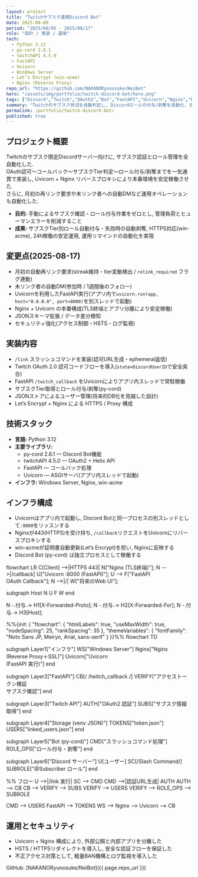 ```yaml
---
layout: project
title: "Twitchサブスク連携Discord Bot"
date: 2025-08-09
period: "2025/08/05 - 2025/08/17"
role: "設計 / 実装 / 運用"
tech:
  - Python 3.12
  - py-cord 2.6.1
  - twitchAPI 4.5.0
  - FastAPI
  - Uvicorn
  - Windows Server
  - Let’s Encrypt (win-acme)
  - Nginx (Reverse Proxy)
repo_url: "https://github.com/NAKANORyunosuke/NeiBot"
hero: "/assets/img/portfolio/twitch-discord-bot/hero.png"
tags: ["Discord","Twitch","OAuth2","Bot","FastAPI","Uvicorn","Nginx","ReverseProxy"]
summary: "Twitchのサブスク状況を自動判定し, Discordロールの付与/剥奪を自動化. OAuthリダイレクト〜API連携〜ロール更新, 本番環境のリバースプロキシ構築までをエンドツーエンドで実装."
permalink: /portfolio/twitch-discord-bot/
published: true
---
```


## プロジェクト概要
Twitchのサブスク限定Discordサーバー向けに, サブスク認証とロール管理を全自動化した.  
OAuth認可〜コールバック〜サブスクTier判定〜ロール付与/剥奪までを一気通貫で実装し, Uvicorn + Nginx リバースプロキシにより本番環境を安定稼働させた.  
さらに, 月初の再リンク要求や未リンク者への自動DMなど運用オペレーションも自動化した.  

- **目的:** 手動によるサブスク確認・ロール付与作業をゼロとし, 管理負荷とヒューマンエラーを削減すること  
- **成果:** サブスクTier別ロール自動付与・失効時の自動剥奪, HTTPS対応(win-acme), 24h稼働の安定運用, 運用リマインドの自動化を実現

## 変更点(2025-08-17)
- 月初の自動再リンク要求(streak維持・tier変動検出 / `relink_required` フラグ連動)  
- 未リンク者の自動DM(参加時 / 1週間後のフォロー)  
- Uvicornを利用したFastAPI実行(アプリ内で`uvicorn.run(app, host="0.0.0.0", port=8000)`を別スレッドで起動)  
- Nginx + Uvicorn の本番構成(TLS終端とアプリ分離により安定稼働)  
- JSONスキーマ拡張 / データ差分検知  
- セキュリティ強化(アクセス制御・HSTS・ログ監視)  

## 実装内容
- `/link` スラッシュコマンドを実装(認可URL生成・ephemeral返信)  
- Twitch OAuth 2.0 認可コードフローを導入(`state=DiscordUserID`で安全突合)  
- FastAPI `/twitch_callback` をUvicornによりアプリ内スレッドで常駐稼働  
- サブスクTier取得とロール付与/剥奪(py-cord)  
- JSONストアによるユーザー管理(将来的DB化を見越した設計)  
- Let’s Encrypt + Nginx による HTTPS / Proxy 構成  

## 技術スタック
- **言語:** Python 3.12  
- **主要ライブラリ:**  
  - py-cord 2.6.1 — Discord Bot機能  
  - twitchAPI 4.5.0 — OAuth2 + Helix API  
  - FastAPI — コールバック処理  
  - Uvicorn — ASGIサーバ(アプリ内スレッドで起動)  
- **インフラ:** Windows Server, Nginx, win-acme  

## インフラ構成
- Uvicornはアプリ内で起動し, Discord Botと同一プロセスの別スレッドとして`:8000`をリッスンする  
- Nginxが443(HTTPS)を受け持ち, `/callback`リクエストをUvicornにリバースプロキシする  
- win-acmeが証明書自動更新(Let’s Encrypt)を担い, Nginxに反映する  
- Discord Bot (py-cord) は独立プロセスとして稼働する  

<div class="mermaid" markdown="0">
flowchart LR
  C[Client] -->|HTTPS 443| N["Nginx (TLS終端)"];
  N -->|/callback| U["Uvicorn :8000 (FastAPI)"];
  U --> F["FastAPI<br/>OAuth Callback"];
  N -->|/| W["将来のWeb UI"];

  subgraph Host
    N
    U
    F
    W
  end

  N -.付与.-> H1[X-Forwarded-Proto];
  N -.付与.-> H2[X-Forwarded-For];
  N -.付与.-> H3[Host];
</div>
<div class="mermaid" markdown="0">
%%{init: {
  "flowchart": { "htmlLabels": true, "useMaxWidth": true, "nodeSpacing": 25, "rankSpacing": 35 },
  "themeVariables": { "fontFamily": "Noto Sans JP, Meiryo, Arial, sans-serif" }
}}%%
flowchart TD

subgraph Layer1["インフラ"]
  WS["Windows Server"]
  Nginx["Nginx<br/>(Reverse Proxy＋SSL)"]
  Uvicorn["Uvicorn<br/>(FastAPI 実行)"]
end

subgraph Layer2["FastAPI"]
  CB[/ /twitch_callback /]
  VERIFY["アクセストークン検証<br/>サブスク確認"]
end

subgraph Layer3["Twitch API"]
  AUTH["OAuth2 認証"]
  SUBS["サブスク情報取得"]
end

subgraph Layer4["Storage (venv JSON)"]
  TOKENS["token.json"]
  USERS["linked_users.json"]
end

subgraph Layer5["Bot (py-cord)"]
  CMD["スラッシュコマンド処理"]
  ROLE_OPS["ロール付与・剥奪"]
end

subgraph Layer6["Discord サーバー"]
  U[ユーザー]
  SC[/Slash Command/]
  SUBROLE["@Subscriber ロール"]
end

%% フロー
U -->|/link 実行| SC --> CMD
CMD -->|認証URL生成| AUTH
AUTH --> CB
CB --> VERIFY --> SUBS
VERIFY --> USERS
VERIFY --> ROLE_OPS --> SUBROLE

CMD --> USERS
FastAPI --> TOKENS
WS --> Nginx --> Uvicorn --> CB
</div>


## 運用とセキュリティ
- Uvicorn + Nginx 構成により, 外部公開と内部アプリを分離した  
- HSTS / HTTPSリダイレクトを導入し, 安全な認証フローを保証した  
- 不正アクセス対策として, 軽量BAN機構とログ監視を導入した  

GitHub: [NAKANORyunosuke/NeiBot]({{ page.repo_url }})
